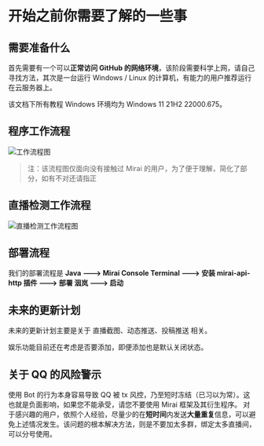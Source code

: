 # 开始之前你需要了解的一些事

## 需要准备什么

首先需要有一个可以**正常访问 GitHub 的网络环境**，该阶段需要科学上网，请自己寻找方法，其次是一台运行 Windows / Linux 的计算机，有能力的用户推荐运行在云服务器上。

该文档下所有教程 Windows 环境均为 Windows 11 21H2 22000.675。

## 程序工作流程

![工作流程图](/assets/Q&A/workFlow.png)

> 注：该流程图仅面向没有接触过 Mirai 的用户，为了便于理解，简化了部分，如有不对还请指正

## 直播检测工作流程

![直播检测工作流程图](/assets/Q&A/biliCheckWorkFlow.png)

## 部署流程

我们的部署流程是 **Java ---> Mirai Console Terminal ---> 安装 mirai-api-http 插件 ---> 部署 洇岚 ---> 启动**

## 未来的更新计划

未来的更新计划主要是关于 直播截图、动态推送、投稿推送 相关。

娱乐功能目前还在考虑是否要添加，即便添加也是默认关闭状态。

## 关于 QQ 的风险警示

使用 Bot 的行为本身容易导致 QQ 被 tx 风控，乃至短时冻结（已习以为常）。这也就是负面影响，如果您不能承受，请您不要使用 Mirai 框架及其衍生程序。
对于感兴趣的用户，依照个人经验，尽量少的在**短时间**内发送**大量重复**信息，可以避免上述情况发生。该问题的根本解决方法，则是不要加太多群，绑定太多直播间，可以分号使用。
